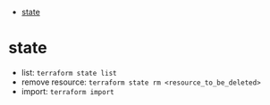- [state](#state)

# state

- list: `terraform state list`
- remove resource: `terraform state rm <resource_to_be_deleted>`
- import: `terraform import`
